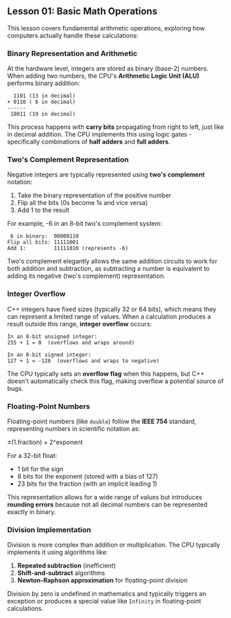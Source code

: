 ## Lesson 01: Basic Math Operations

This lesson covers fundamental arithmetic operations, exploring how computers actually handle these calculations:

### Binary Representation and Arithmetic

At the hardware level, integers are stored as binary (base-2) numbers. When adding two numbers, the CPU's **Arithmetic Logic Unit (ALU)** performs binary addition:

```
  1101 (13 in decimal)
+ 0110 ( 6 in decimal)
------
 10011 (19 in decimal)
```

This process happens with **carry bits** propagating from right to left, just like in decimal addition. The CPU implements this using logic gates - specifically combinations of **half adders** and **full adders**.

### Two's Complement Representation

Negative integers are typically represented using **two's complement** notation:

1. Take the binary representation of the positive number
2. Flip all the bits (0s become 1s and vice versa)
3. Add 1 to the result

For example, -6 in an 8-bit two's complement system:
```
 6 in binary:  00000110
Flip all bits: 11111001
Add 1:         11111010 (represents -6)
```

Two's complement elegantly allows the same addition circuits to work for both addition and subtraction, as subtracting a number is equivalent to adding its negative (two's complement) representation.

### Integer Overflow

C++ integers have fixed sizes (typically 32 or 64 bits), which means they can represent a limited range of values. When a calculation produces a result outside this range, **integer overflow** occurs:

```
In an 8-bit unsigned integer:
255 + 1 = 0  (overflows and wraps around)

In an 8-bit signed integer:
127 + 1 = -128  (overflows and wraps to negative)
```

The CPU typically sets an **overflow flag** when this happens, but C++ doesn't automatically check this flag, making overflow a potential source of bugs.

### Floating-Point Numbers

Floating-point numbers (like `double`) follow the **IEEE 754** standard, representing numbers in scientific notation as:

±(1.fraction) × 2^exponent

For a 32-bit float:
- 1 bit for the sign
- 8 bits for the exponent (stored with a bias of 127)
- 23 bits for the fraction (with an implicit leading 1)

This representation allows for a wide range of values but introduces **rounding errors** because not all decimal numbers can be represented exactly in binary.

### Division Implementation

Division is more complex than addition or multiplication. The CPU typically implements it using algorithms like:

1. **Repeated subtraction** (inefficient)
2. **Shift-and-subtract** algorithms
3. **Newton-Raphson approximation** for floating-point division

Division by zero is undefined in mathematics and typically triggers an exception or produces a special value like `Infinity` in floating-point calculations.
